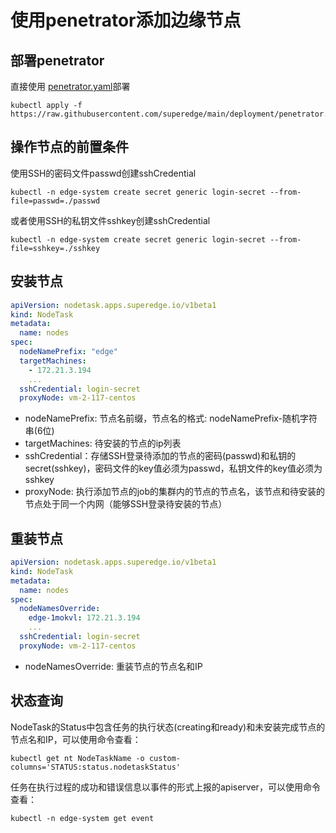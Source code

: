 # 使用penetrator添加边缘节点

## 部署penetrator

直接使用 [penetrator.yaml](../../deployment/penetrator.yaml)部署

```shell
kubectl apply -f https://raw.githubusercontent.com/superedge/main/deployment/penetrator.yaml
```

## 操作节点的前置条件

使用SSH的密码文件passwd创建sshCredential

```shell
kubectl -n edge-system create secret generic login-secret --from-file=passwd=./passwd 
```

或者使用SSH的私钥文件sshkey创建sshCredential

```shell
kubectl -n edge-system create secret generic login-secret --from-file=sshkey=./sshkey 
```

## 安装节点

```yaml
apiVersion: nodetask.apps.superedge.io/v1beta1
kind: NodeTask
metadata:
  name: nodes
spec:
  nodeNamePrefix: "edge"
  targetMachines:
    - 172.21.3.194
    ...
  sshCredential: login-secret
  proxyNode: vm-2-117-centos
```

* nodeNamePrefix: 节点名前缀，节点名的格式: nodeNamePrefix-随机字符串(6位)
* targetMachines: 待安装的节点的ip列表
* sshCredential：存储SSH登录待添加的节点的密码(passwd)和私钥的secret(sshkey)，密码文件的key值必须为passwd，私钥文件的key值必须为sshkey
* proxyNode: 执行添加节点的job的集群内的节点的节点名，该节点和待安装的节点处于同一个内网（能够SSH登录待安装的节点）


## 重装节点

```yaml
apiVersion: nodetask.apps.superedge.io/v1beta1
kind: NodeTask
metadata:
  name: nodes
spec:
  nodeNamesOverride:
    edge-1mokvl: 172.21.3.194
    ...
  sshCredential: login-secret
  proxyNode: vm-2-117-centos
```

* nodeNamesOverride: 重装节点的节点名和IP

## 状态查询

NodeTask的Status中包含任务的执行状态(creating和ready)和未安装完成节点的节点名和IP，可以使用命令查看：

```shell
kubectl get nt NodeTaskName -o custom-columns='STATUS:status.nodetaskStatus' 
```

任务在执行过程的成功和错误信息以事件的形式上报的apiserver，可以使用命令查看：

```shell
kubectl -n edge-system get event


